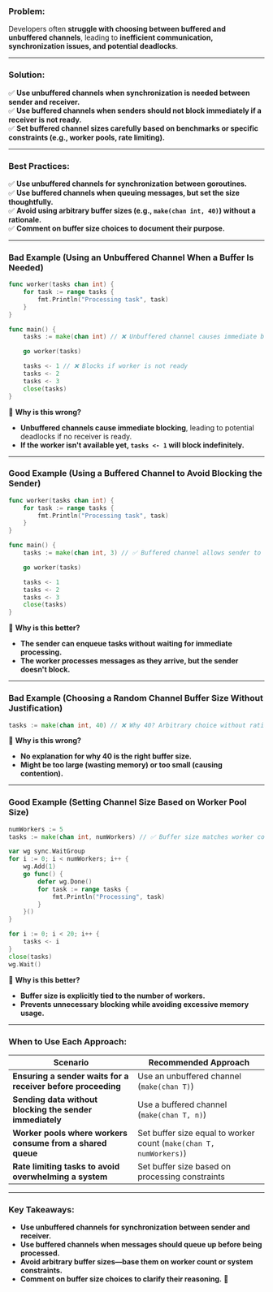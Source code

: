 ### **Problem:**

Developers often **struggle with choosing between buffered and unbuffered channels**, leading to **inefficient communication, synchronization issues, and potential deadlocks**.

---

### **Solution:**

✅ **Use unbuffered channels when synchronization is needed between sender and receiver.**  
✅ **Use buffered channels when senders should not block immediately if a receiver is not ready.**  
✅ **Set buffered channel sizes carefully based on benchmarks or specific constraints (e.g., worker pools, rate limiting).**

---

### **Best Practices:**

✅ **Use unbuffered channels for synchronization between goroutines.**  
✅ **Use buffered channels when queuing messages, but set the size thoughtfully.**  
✅ **Avoid using arbitrary buffer sizes (e.g., `make(chan int, 40)`) without a rationale.**  
✅ **Comment on buffer size choices to document their purpose.**

---

### **Bad Example (Using an Unbuffered Channel When a Buffer Is Needed)**

```go
func worker(tasks chan int) {
	for task := range tasks {
		fmt.Println("Processing task", task)
	}
}

func main() {
	tasks := make(chan int) // ❌ Unbuffered channel causes immediate blocking

	go worker(tasks)

	tasks <- 1 // ❌ Blocks if worker is not ready
	tasks <- 2
	tasks <- 3
	close(tasks)
}
```

🔴 **Why is this wrong?**

- **Unbuffered channels cause immediate blocking**, leading to potential deadlocks if no receiver is ready.
- **If the worker isn't available yet, `tasks <- 1` will block indefinitely.**

---

### **Good Example (Using a Buffered Channel to Avoid Blocking the Sender)**

```go
func worker(tasks chan int) {
	for task := range tasks {
		fmt.Println("Processing task", task)
	}
}

func main() {
	tasks := make(chan int, 3) // ✅ Buffered channel allows sender to enqueue tasks without blocking

	go worker(tasks)

	tasks <- 1
	tasks <- 2
	tasks <- 3
	close(tasks)
}
```

🔵 **Why is this better?**

- **The sender can enqueue tasks without waiting for immediate processing.**
- **The worker processes messages as they arrive, but the sender doesn't block.**

---

### **Bad Example (Choosing a Random Channel Buffer Size Without Justification)**

```go
tasks := make(chan int, 40) // ❌ Why 40? Arbitrary choice without rationale
```

🔴 **Why is this wrong?**

- **No explanation for why 40 is the right buffer size.**
- **Might be too large (wasting memory) or too small (causing contention).**

---

### **Good Example (Setting Channel Size Based on Worker Pool Size)**

```go
numWorkers := 5
tasks := make(chan int, numWorkers) // ✅ Buffer size matches worker count

var wg sync.WaitGroup
for i := 0; i < numWorkers; i++ {
	wg.Add(1)
	go func() {
		defer wg.Done()
		for task := range tasks {
			fmt.Println("Processing", task)
		}
	}()
}

for i := 0; i < 20; i++ {
	tasks <- i
}
close(tasks)
wg.Wait()
```

🔵 **Why is this better?**

- **Buffer size is explicitly tied to the number of workers.**
- **Prevents unnecessary blocking while avoiding excessive memory usage.**

---

### **When to Use Each Approach:**

|**Scenario**|**Recommended Approach**|
|---|---|
|**Ensuring a sender waits for a receiver before proceeding**|Use an unbuffered channel (`make(chan T)`)|
|**Sending data without blocking the sender immediately**|Use a buffered channel (`make(chan T, n)`)|
|**Worker pools where workers consume from a shared queue**|Set buffer size equal to worker count (`make(chan T, numWorkers)`)|
|**Rate limiting tasks to avoid overwhelming a system**|Set buffer size based on processing constraints|

---

### **Key Takeaways:**

- **Use unbuffered channels for synchronization between sender and receiver.**
- **Use buffered channels when messages should queue up before being processed.**
- **Avoid arbitrary buffer sizes—base them on worker count or system constraints.**
- **Comment on buffer size choices to clarify their reasoning.** 🚀